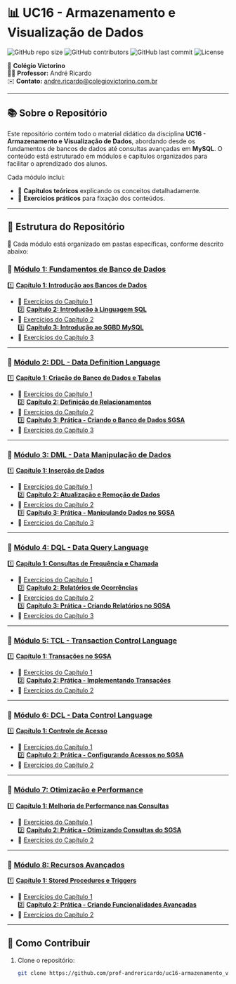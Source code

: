 # 📊 UC16 - Armazenamento e Visualização de Dados

![GitHub repo size](https://img.shields.io/github/repo-size/prof-andrericardo/uc16-armazenamento_visualizacao_de_dados?style=for-the-badge)
![GitHub contributors](https://img.shields.io/github/contributors/prof-andrericardo/uc16-armazenamento_visualizacao_de_dados?color=blue&style=for-the-badge)
![GitHub last commit](https://img.shields.io/github/last-commit/prof-andrericardo/uc16-armazenamento_visualizacao_de_dados?style=for-the-badge)
![License](https://img.shields.io/badge/license-MIT-green?style=for-the-badge)

📍 **Colégio Victorino**  
👨‍🏫 **Professor:** André Ricardo  
✉️ **Contato:** [andre.ricardo@colegiovictorino.com.br](mailto:andre.ricardo@colegiovictorino.com.br)  

---

## 📚 Sobre o Repositório

Este repositório contém todo o material didático da disciplina **UC16 - Armazenamento e Visualização de Dados**, abordando desde os fundamentos de bancos de dados até consultas avançadas em **MySQL**. O conteúdo está estruturado em módulos e capítulos organizados para facilitar o aprendizado dos alunos.

Cada módulo inclui:
- 📖 **Capítulos teóricos** explicando os conceitos detalhadamente.
- 📝 **Exercícios práticos** para fixação dos conteúdos.

---

## 📂 Estrutura do Repositório

📌 Cada módulo está organizado em pastas específicas, conforme descrito abaixo:

### 🔹 **[Módulo 1: Fundamentos de Banco de Dados](modulo1/README.md)**
1️⃣ **[Capítulo 1: Introdução aos Bancos de Dados](modulo1/mod1-cap1.md)**  
   - 📌 [Exercícios do Capítulo 1](modulo1/mod1-cap1-exercicios.md)  
2️⃣ **[Capítulo 2: Introdução à Linguagem SQL](modulo1/mod1-cap2.md)**  
   - 📌 [Exercícios do Capítulo 2](modulo1/mod1-cap2-exercicios.md)  
3️⃣ **[Capítulo 3: Introdução ao SGBD MySQL](modulo1/mod1-cap3.md)**  
   - 📌 [Exercícios do Capítulo 3](modulo1/mod1-cap3-exercicios.md)  

---

### 🔹 **[Módulo 2: DDL - Data Definition Language](modulo2/README.md)**
1️⃣ **[Capítulo 1: Criação do Banco de Dados e Tabelas](modulo2/mod2-cap1.md)**  
   - 📌 [Exercícios do Capítulo 1](modulo2/mod2-cap1-exercicios.md)  
2️⃣ **[Capítulo 2: Definição de Relacionamentos](modulo2/mod2-cap2.md)**  
   - 📌 [Exercícios do Capítulo 2](modulo2/mod2-cap2-exercicios.md)  
3️⃣ **[Capítulo 3: Prática - Criando o Banco de Dados SGSA](modulo2/mod2-cap3.md)**  
   - 📌 [Exercícios do Capítulo 3](modulo2/mod2-cap3-exercicios.md)  

---

### 🔹 **[Módulo 3: DML - Data Manipulação de Dados](modulo3/README.md)**
1️⃣ **[Capítulo 1: Inserção de Dados](modulo3/mod3-cap1.md)**  
   - 📌 [Exercícios do Capítulo 1](modulo3/mod3-cap1-exercicios.md)  
2️⃣ **[Capítulo 2: Atualização e Remoção de Dados](modulo3/mod3-cap2.md)**  
   - 📌 [Exercícios do Capítulo 2](modulo3/mod3-cap2-exercicios.md)  
3️⃣ **[Capítulo 3: Prática - Manipulando Dados no SGSA](modulo3/mod3-cap3.md)**  
   - 📌 [Exercícios do Capítulo 3](modulo3/mod3-cap3-exercicios.md)  

---

### 🔹 **[Módulo 4: DQL - Data Query Language](modulo4/README.md)**
1️⃣ **[Capítulo 1: Consultas de Frequência e Chamada](modulo4/mod4-cap1.md)**  
   - 📌 [Exercícios do Capítulo 1](modulo4/mod4-cap1-exercicios.md)  
2️⃣ **[Capítulo 2: Relatórios de Ocorrências](modulo4/mod4-cap2.md)**  
   - 📌 [Exercícios do Capítulo 2](modulo4/mod4-cap2-exercicios.md)  
3️⃣ **[Capítulo 3: Prática - Criando Relatórios no SGSA](modulo4/mod4-cap3.md)**  
   - 📌 [Exercícios do Capítulo 3](modulo4/mod4-cap3-exercicios.md)  

---

### 🔹 **[Módulo 5: TCL - Transaction Control Language](modulo5/README.md)**
1️⃣ **[Capítulo 1: Transações no SGSA](modulo5/mod5-cap1.md)**  
   - 📌 [Exercícios do Capítulo 1](modulo5/mod5-cap1-exercicios.md)  
2️⃣ **[Capítulo 2: Prática - Implementando Transações](modulo5/mod5-cap2.md)**  
   - 📌 [Exercícios do Capítulo 2](modulo5/mod5-cap2-exercicios.md)  

---

### 🔹 **[Módulo 6: DCL - Data Control Language](modulo6/README.md)**
1️⃣ **[Capítulo 1: Controle de Acesso](modulo6/mod6-cap1.md)**  
   - 📌 [Exercícios do Capítulo 1](modulo6/mod6-cap1-exercicios.md)  
2️⃣ **[Capítulo 2: Prática - Configurando Acessos no SGSA](modulo6/mod6-cap2.md)**  
   - 📌 [Exercícios do Capítulo 2](modulo6/mod6-cap2-exercicios.md)  

---

### 🔹 **[Módulo 7: Otimização e Performance](modulo7/README.md)**
1️⃣ **[Capítulo 1: Melhoria de Performance nas Consultas](modulo7/mod7-cap1.md)**  
   - 📌 [Exercícios do Capítulo 1](modulo7/mod7-cap1-exercicios.md)  
2️⃣ **[Capítulo 2: Prática - Otimizando Consultas do SGSA](modulo7/mod7-cap2.md)**  
   - 📌 [Exercícios do Capítulo 2](modulo7/mod7-cap2-exercicios.md)  

---

### 🔹 **[Módulo 8: Recursos Avançados](modulo8/README.md)**
1️⃣ **[Capítulo 1: Stored Procedures e Triggers](modulo8/mod8-cap1.md)**  
   - 📌 [Exercícios do Capítulo 1](modulo8/mod8-cap1-exercicios.md)  
2️⃣ **[Capítulo 2: Prática - Criando Funcionalidades Avançadas](modulo8/mod8-cap2.md)**  
   - 📌 [Exercícios do Capítulo 2](modulo8/mod8-cap2-exercicios.md)  

---

## 🚀 Como Contribuir
1. Clone o repositório:  
   ```bash
   git clone https://github.com/prof-andrericardo/uc16-armazenamento_visualizacao_de_dados.git
